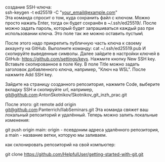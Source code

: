 создание SSH-ключа:\
ssh-keygen -t ed25519 -C "your_email@example.com"\
Эта команда спросит о том, куда сохранить файл с ключом. Можно просто нажать Enter, тогда он будет сохранён в ~/.ssh/ed25519/. После можно задать пароль, который будет запрашиваться каждый раз при использовании ключа. Это поле так же можно оставить пустым\

После этого надо прикрепить публичную часть ключа к своему аккаунту на GitHub. Выполните команду:
cat ~/.ssh/ed25519.pub
И скопируйте выведенные символы. Далее зайдите в настройки ключей в GitHub: https://github.com/settings/keys. Нажмите кнопку New SSH key. Вставьте скопированное в поле Key. В поле Title можно задать заголовок добавленного ключа, например, "Ключ на WSL". После нажмите Add SSH key.

Зайдите на страницу созданного репозитория, нажмите Code, выберите вкладку SSH и скопируйте url, например, git@github.com:AntonSkotnikov/Skotnikov_git_inzh_prac.git

После этого:
git remote add origin git@github.com:Panterrich/IlabSeminars.git
Эта команда свяжет ваш локальный репозиторий и удалённый. Теперь можно залить локальные изменения:

git push origin main:
origin - псевдоним адреса удалённого репозитория, а main -  название ветки, которую мы заливаем.


как склонировать репозиторий на свой компьютер:

git clone https://github.com/HelpfulUser/getting-started-with-git.git
